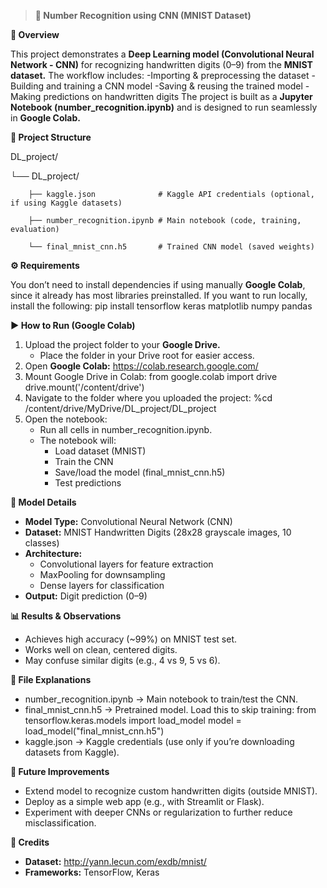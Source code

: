 > **📘 Number Recognition using CNN (MNIST Dataset)**

**📖 Overview**

This project demonstrates a **Deep Learning model (Convolutional Neural Network - CNN)** for recognizing handwritten digits (0–9) from the **MNIST dataset.**
The workflow includes:
-Importing & preprocessing the dataset
-Building and training a CNN model
-Saving & reusing the trained model
-Making predictions on handwritten digits
The project is built as a **Jupyter Notebook (number_recognition.ipynb)** and is designed to run seamlessly in **Google Colab.**

**📂 Project Structure**

DL_project/

  └── DL_project/
  
        ├── kaggle.json              # Kaggle API credentials (optional, if using Kaggle datasets)
        
        ├── number_recognition.ipynb # Main notebook (code, training, evaluation)
        
        └── final_mnist_cnn.h5       # Trained CNN model (saved weights)
    
**⚙️ Requirements**

You don’t need to install dependencies if using manually **Google Colab**, since it already has most libraries preinstalled.
If you want to run locally, install the following:
  pip install tensorflow keras matplotlib numpy pandas

**▶️ How to Run (Google Colab)**

1. Upload the project folder to your **Google Drive.**
   - Place the folder in your Drive root for easier access.
2. Open **Google Colab:**
   https://colab.research.google.com/
3. Mount Google Drive in Colab:
   from google.colab import drive
   drive.mount('/content/drive')
4. Navigate to the folder where you uploaded the project:
   %cd /content/drive/MyDrive/DL_project/DL_project
5. Open the notebook:
   - Run all cells in number_recognition.ipynb.
   - The notebook will:
     - Load dataset (MNIST)
     - Train the CNN
     - Save/load the model (final_mnist_cnn.h5)
     - Test predictions

**🧠 Model Details**
- **Model Type:** Convolutional Neural Network (CNN)
- **Dataset:** MNIST Handwritten Digits (28x28 grayscale images, 10 classes)
- **Architecture:**
  - Convolutional layers for feature extraction
  - MaxPooling for downsampling
  - Dense layers for classification
- **Output:** Digit prediction (0–9)

**📊 Results & Observations**
- Achieves high accuracy (~99%) on MNIST test set.
- Works well on clean, centered digits.
- May confuse similar digits (e.g., 4 vs 9, 5 vs 6).

**📑 File Explanations**
- number_recognition.ipynb → Main notebook to train/test the CNN.
- final_mnist_cnn.h5 → Pretrained model. Load this to skip training:
    from tensorflow.keras.models import load_model
    model = load_model("final_mnist_cnn.h5")
- kaggle.json → Kaggle credentials (use only if you’re downloading datasets from Kaggle).

**🚀 Future Improvements**
  - Extend model to recognize custom handwritten digits (outside MNIST).
  - Deploy as a simple web app (e.g., with Streamlit or Flask).
  - Experiment with deeper CNNs or regularization to further reduce misclassification.

**🙌 Credits**
- **Dataset:** http://yann.lecun.com/exdb/mnist/
- **Frameworks:** TensorFlow, Keras
